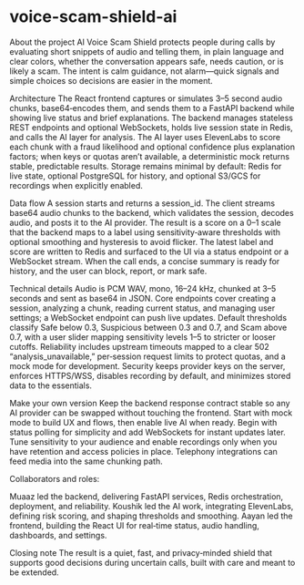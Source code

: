 # voice-scam-shield-ai

About the project
AI Voice Scam Shield protects people during calls by evaluating short snippets of audio and telling them, in plain language and clear colors, whether the conversation appears safe, needs caution, or is likely a scam. The intent is calm guidance, not alarm—quick signals and simple choices so decisions are easier in the moment.

Architecture
The React frontend captures or simulates 3–5 second audio chunks, base64‑encodes them, and sends them to a FastAPI backend while showing live status and brief explanations. The backend manages stateless REST endpoints and optional WebSockets, holds live session state in Redis, and calls the AI layer for analysis. The AI layer uses ElevenLabs to score each chunk with a fraud likelihood and optional confidence plus explanation factors; when keys or quotas aren’t available, a deterministic mock returns stable, predictable results. Storage remains minimal by default: Redis for live state, optional PostgreSQL for history, and optional S3/GCS for recordings when explicitly enabled.

Data flow
A session starts and returns a session_id. The client streams base64 audio chunks to the backend, which validates the session, decodes audio, and posts it to the AI provider. The result is a score on a 0–1 scale that the backend maps to a label using sensitivity‑aware thresholds with optional smoothing and hysteresis to avoid flicker. The latest label and score are written to Redis and surfaced to the UI via a status endpoint or a WebSocket stream. When the call ends, a concise summary is ready for history, and the user can block, report, or mark safe.

Technical details
Audio is PCM WAV, mono, 16–24 kHz, chunked at 3–5 seconds and sent as base64 in JSON. Core endpoints cover creating a session, analyzing a chunk, reading current status, and managing user settings; a WebSocket endpoint can push live updates. Default thresholds classify Safe below 0.3, Suspicious between 0.3 and 0.7, and Scam above 0.7, with a user slider mapping sensitivity levels 1–5 to stricter or looser cutoffs. Reliability includes upstream timeouts mapped to a clear 502 “analysis_unavailable,” per‑session request limits to protect quotas, and a mock mode for development. Security keeps provider keys on the server, enforces HTTPS/WSS, disables recording by default, and minimizes stored data to the essentials.

Make your own version
Keep the backend response contract stable so any AI provider can be swapped without touching the frontend. Start with mock mode to build UX and flows, then enable live AI when ready. Begin with status polling for simplicity and add WebSockets for instant updates later. Tune sensitivity to your audience and enable recordings only when you have retention and access policies in place. Telephony integrations can feed media into the same chunking path.

Collaborators and roles:

Muaaz led the backend, delivering FastAPI services, Redis orchestration, deployment, and reliability.
Koushik led the AI work, integrating ElevenLabs, defining risk scoring, and shaping thresholds and smoothing. 
Aayan led the frontend, building the React UI for real‑time status, audio handling, dashboards, and settings.

Closing note
The result is a quiet, fast, and privacy‑minded shield that supports good decisions during uncertain calls, built with care and meant to be extended.
